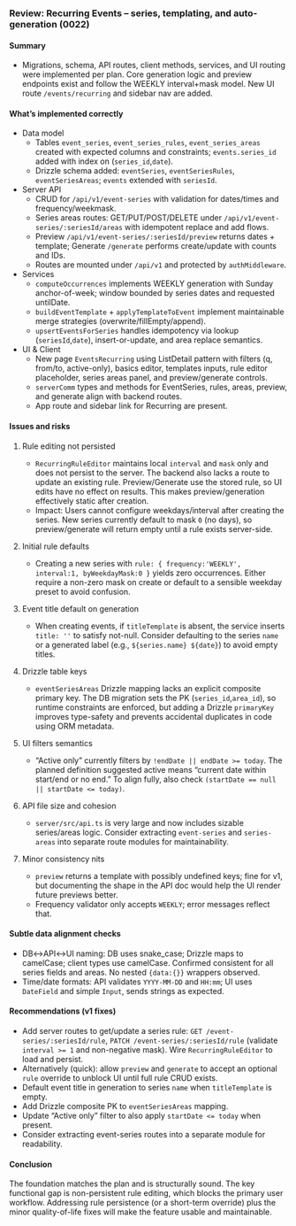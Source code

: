 ### Review: Recurring Events – series, templating, and auto-generation (0022)

#### Summary
- Migrations, schema, API routes, client methods, services, and UI routing were implemented per plan. Core generation logic and preview endpoints exist and follow the WEEKLY interval+mask model. New UI route `/events/recurring` and sidebar nav are added.

#### What’s implemented correctly
- Data model
  - Tables `event_series`, `event_series_rules`, `event_series_areas` created with expected columns and constraints; `events.series_id` added with index on (`series_id`,`date`).
  - Drizzle schema added: `eventSeries`, `eventSeriesRules`, `eventSeriesAreas`; `events` extended with `seriesId`.
- Server API
  - CRUD for `/api/v1/event-series` with validation for dates/times and frequency/weekmask.
  - Series areas routes: GET/PUT/POST/DELETE under `/api/v1/event-series/:seriesId/areas` with idempotent replace and add flows.
  - Preview `/api/v1/event-series/:seriesId/preview` returns dates + template; Generate `/generate` performs create/update with counts and IDs.
  - Routes are mounted under `/api/v1` and protected by `authMiddleware`.
- Services
  - `computeOccurrences` implements WEEKLY generation with Sunday anchor-of-week; window bounded by series dates and requested untilDate.
  - `buildEventTemplate` + `applyTemplateToEvent` implement maintainable merge strategies (overwrite/fillEmpty/append).
  - `upsertEventsForSeries` handles idempotency via lookup (`seriesId`,`date`), insert-or-update, and area replace semantics.
- UI & Client
  - New page `EventsRecurring` using ListDetail pattern with filters (q, from/to, active-only), basics editor, templates inputs, rule editor placeholder, series areas panel, and preview/generate controls.
  - `serverComm` types and methods for EventSeries, rules, areas, preview, and generate align with backend routes.
  - App route and sidebar link for Recurring are present.

#### Issues and risks
1) Rule editing not persisted
   - `RecurringRuleEditor` maintains local `interval` and `mask` only and does not persist to the server. The backend also lacks a route to update an existing rule. Preview/Generate use the stored rule, so UI edits have no effect on results. This makes preview/generation effectively static after creation.
   - Impact: Users cannot configure weekdays/interval after creating the series. New series currently default to mask `0` (no days), so preview/generate will return empty until a rule exists server-side.

2) Initial rule defaults
   - Creating a new series with `rule: { frequency:'WEEKLY', interval:1, byWeekdayMask:0 }` yields zero occurrences. Either require a non-zero mask on create or default to a sensible weekday preset to avoid confusion.

3) Event title default on generation
   - When creating events, if `titleTemplate` is absent, the service inserts `title: ''` to satisfy not-null. Consider defaulting to the series `name` or a generated label (e.g., `${series.name} ${date}`) to avoid empty titles.

4) Drizzle table keys
   - `eventSeriesAreas` Drizzle mapping lacks an explicit composite primary key. The DB migration sets the PK (`series_id`,`area_id`), so runtime constraints are enforced, but adding a Drizzle `primaryKey` improves type-safety and prevents accidental duplicates in code using ORM metadata.

5) UI filters semantics
   - “Active only” currently filters by `!endDate || endDate >= today`. The planned definition suggested active means “current date within start/end or no end.” To align fully, also check `(startDate == null || startDate <= today)`.

6) API file size and cohesion
   - `server/src/api.ts` is very large and now includes sizable series/areas logic. Consider extracting `event-series` and `series-areas` into separate route modules for maintainability.

7) Minor consistency nits
   - `preview` returns a template with possibly undefined keys; fine for v1, but documenting the shape in the API doc would help the UI render future previews better.
   - Frequency validator only accepts `WEEKLY`; error messages reflect that.

#### Subtle data alignment checks
- DB↔API↔UI naming: DB uses snake_case; Drizzle maps to camelCase; client types use camelCase. Confirmed consistent for all series fields and areas. No nested `{data:{}}` wrappers observed.
- Time/date formats: API validates `YYYY-MM-DD` and `HH:mm`; UI uses `DateField` and simple `Input`, sends strings as expected.

#### Recommendations (v1 fixes)
- Add server routes to get/update a series rule: `GET /event-series/:seriesId/rule`, `PATCH /event-series/:seriesId/rule` (validate `interval >= 1` and non-negative mask). Wire `RecurringRuleEditor` to load and persist.
- Alternatively (quick): allow `preview` and `generate` to accept an optional `rule` override to unblock UI until full rule CRUD exists.
- Default event title in generation to series `name` when `titleTemplate` is empty.
- Add Drizzle composite PK to `eventSeriesAreas` mapping.
- Update “Active only” filter to also apply `startDate <= today` when present.
- Consider extracting event-series routes into a separate module for readability.

#### Conclusion
The foundation matches the plan and is structurally sound. The key functional gap is non-persistent rule editing, which blocks the primary user workflow. Addressing rule persistence (or a short-term override) plus the minor quality-of-life fixes will make the feature usable and maintainable.


